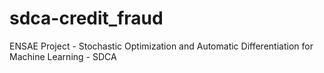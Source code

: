 # sdca-credit_fraud
ENSAE Project - Stochastic Optimization and Automatic Differentiation for Machine Learning - SDCA
